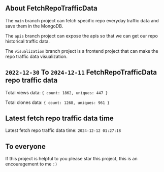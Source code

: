 ## About FetchRepoTrafficData

The `main` branch project can fetch specific repo everyday traffic data and save them in the MongoDB.

The `apis` branch project can expose the apis so that we can get our repo historical traffic data.

The `visualization` branch project is a frontend project that can make the repo traffic data visualization.

## `2022-12-30` To `2024-12-11` FetchRepoTrafficData repo traffic data

Total views data: `{ count: 1862, uniques: 447 }`

Total clones data: `{ count: 1268, uniques: 961 }`

## Latest fetch repo traffic data time

Latest fetch repo traffic data time: `2024-12-12 01:27:18`

## To everyone

If this project is helpful to you please star this project, this is an encouragement to me `:)`



